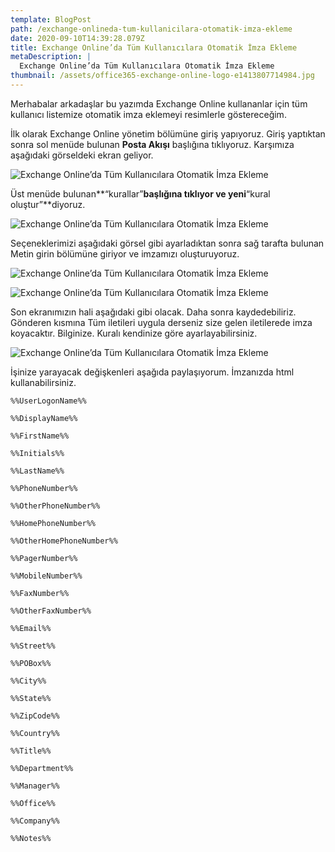 ```yaml
---
template: BlogPost
path: /exchange-onlineda-tum-kullanicilara-otomatik-imza-ekleme
date: 2020-09-10T14:39:28.079Z
title: Exchange Online’da Tüm Kullanıcılara Otomatik İmza Ekleme
metaDescription: |
  Exchange Online’da Tüm Kullanıcılara Otomatik İmza Ekleme
thumbnail: /assets/office365-exchange-online-logo-e1413807714984.jpg
---
```

Merhabalar arkadaşlar bu yazımda Exchange Online kullananlar için tüm kullanıcı listemize otomatik imza eklemeyi resimlerle göstereceğim.

İlk olarak Exchange Online yönetim bölümüne giriş yapıyoruz. Giriş yaptıktan sonra sol menüde bulunan **Posta Akışı** başlığına tıklıyoruz. Karşımıza aşağıdaki görseldeki ekran geliyor.

![Exchange Online’da Tüm Kullanıcılara Otomatik İmza Ekleme](/assets/exchange_imza1.jpg)



Üst menüde bulunan**“kurallar”**başlığına tıklıyor ve yeni**“kural oluştur”**diyoruz.



![Exchange Online’da Tüm Kullanıcılara Otomatik İmza Ekleme](/assets/exchange_imza2.jpg)



Seçeneklerimizi aşağıdaki görsel gibi ayarladıktan sonra sağ tarafta bulunan Metin girin bölümüne giriyor ve imzamızı oluşturuyoruz.

![Exchange Online’da Tüm Kullanıcılara Otomatik İmza Ekleme](/assets/exchange_imza3.jpg)

![Exchange Online’da Tüm Kullanıcılara Otomatik İmza Ekleme](/assets/exchange_imza4.jpg)



Son ekranımızın hali aşağıdaki gibi olacak. Daha sonra kaydedebiliriz. Gönderen kısmına Tüm iletileri uygula derseniz size gelen iletilerede imza koyacaktır. Bilginize. Kuralı kendinize göre ayarlayabilirsiniz.

![Exchange Online’da Tüm Kullanıcılara Otomatik İmza Ekleme](/assets/exchange_imza5.jpg)



İşinize yarayacak değişkenleri aşağıda paylaşıyorum. İmzanızda html kullanabilirsiniz.



```
%%UserLogonName%%
 
%%DisplayName%%
 
%%FirstName%%
 
%%Initials%%
 
%%LastName%%
 
%%PhoneNumber%%
 
%%OtherPhoneNumber%%
 
%%HomePhoneNumber%%
 
%%OtherHomePhoneNumber%%
 
%%PagerNumber%%
 
%%MobileNumber%%
 
%%FaxNumber%%
 
%%OtherFaxNumber%%
 
%%Email%%
 
%%Street%%
 
%%POBox%%
 
%%City%%
 
%%State%%
 
%%ZipCode%%
 
%%Country%%
 
%%Title%%
 
%%Department%%
 
%%Manager%%
 
%%Office%%
 
%%Company%%
 
%%Notes%%
```
